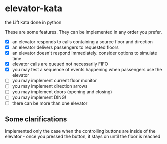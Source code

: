 # elevator-kata
the Lift kata done in python

These are some features. They can be implemented in any order you prefer.

- [x] an elevator responds to calls containing a source floor and direction
- [x] an elevator delivers passengers to requested floors
- [x] an elevator doesn't respond immediately. consider options to simulate time
- [x] elevator calls are queued not necessarily FIFO
- [x] you may test a sequence of events happening when passengers use the elevator 
- [ ] you may implement current floor monitor
- [ ] you may implement direction arrows
- [ ] you may implement doors (opening and closing)
- [ ] you may implement DING!
- [ ] there can be more than one elevator

## Some clarifications
Implemented only the case when the controlling buttons are inside of the elevator - once you pressed the button, it stays on until the floor is reached

